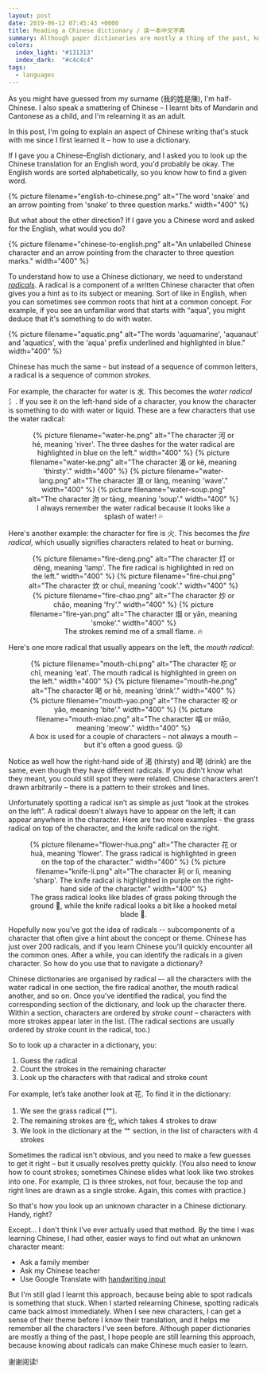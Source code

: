 ```yaml
---
layout: post
date: 2019-06-12 07:45:43 +0000
title: Reading a Chinese dictionary / 读一本中文字典
summary: Although paper dictionaries are mostly a thing of the past, knowing how to use a Chinese dictionary helps me learn the rest of the language.
colors:
  index_light: "#131313"
  index_dark:  "#c4c4c4"
tags:
  - languages
---
```


<style>
@media screen and (min-width: 600px) {
  img {
    width: 50%;
    max-width: 300px;
  }

  figure img {
    display: inline;
  }
}

figure {
  text-align: center;
}

@media screen and (max-width: 600px) {
  img {
    width: 400px;
    display: block;
  }
}
</style>

As you might have guessed from my surname (我的姓是陳), I'm half-Chinese.
I also speak a smattering of Chinese – I learnt bits of Mandarin and Cantonese as a child, and I'm relearning it as an adult.

In this post, I'm going to explain an aspect of Chinese writing that's stuck with me since I first learned it – how to use a dictionary.

If I gave you a Chinese–English dictionary, and I asked you to look up the Chinese translation for an English word, you'd probably be okay.
The English words are sorted alphabetically, so you know how to find a given word.

{%
  picture
  filename="english-to-chinese.png"
  alt="The word 'snake' and an arrow pointing from 'snake' to three question marks."
  width="400"
%}

But what about the other direction?
If I gave you a Chinese word and asked for the English, what would you do?

{%
  picture
  filename="chinese-to-english.png"
  alt="An unlabelled Chinese character and an arrow pointing from the character to three question marks."
  width="400"
%}

To understand how to use a Chinese dictionary, we need to understand [*radicals*](https://en.wikipedia.org/wiki/Radical_(Chinese_characters)).
A radical is a component of a written Chinese character that often gives you a hint as to its subject or meaning.
Sort of like in English, when you can sometimes see common roots that hint at a common concept.
For example, if you see an unfamiliar word that starts with “aqua”, you might deduce that it's something to do with water.

{%
  picture
  filename="aquatic.png"
  alt="The words 'aquamarine', 'aquanaut' and 'aquatics', with the 'aqua' prefix underlined and highlighted in blue."
  width="400"
%}

Chinese has much the same – but instead of a sequence of common letters, a radical is a sequence of common *strokes*.

For example, the character for water is 水.
This becomes the *water radical* 氵.
If you see it on the left-hand side of a character, you know the character is something to do with water or liquid.
These are a few characters that use the water radical:

<figure>
  {%
    picture
    filename="water-he.png"
    alt="The character 河 or hé, meaning 'river'. The three dashes for the water radical are highlighted in blue on the left."
    width="400"
  %}
  {%
    picture
    filename="water-ke.png"
    alt="The character 渴 or kě, meaning 'thirsty'."
    width="400"
  %}
  {%
    picture
    filename="water-lang.png"
    alt="The character 浪 or làng, meaning 'wave'."
    width="400"
  %}
  {%
    picture
    filename="water-soup.png"
    alt="The character 沕 or tāng, meaning 'soup'."
    width="400"
  %}
  <figcaption>
    I always remember the water radical because it looks like a splash of water! 💦
  </figcaption>
</figure>

Here's another example: the character for fire is 火.
This becomes the *fire radical*, which usually signifies characters related to heat or burning.

<figure>
  {%
    picture
    filename="fire-deng.png"
    alt="The character 灯 or dēng, meaning 'lamp'. The fire radical is highlighted in red on the left."
    width="400"
  %}
  {%
    picture
    filename="fire-chui.png"
    alt="The character 炊 or chuī, meaning 'cook'."
    width="400"
  %}
  {%
    picture
    filename="fire-chao.png"
    alt="The character 炒 or chǎo, meaning 'fry'."
    width="400"
  %}
  {%
    picture
    filename="fire-yan.png"
    alt="The character 烟 or yān, meaning 'smoke'."
    width="400"
  %}
  <figcaption>
    The strokes remind me of a small flame. 🔥
  </figcaption>
</figure>

Here's one more radical that usually appears on the left, the *mouth radical*:

<figure>
  {%
    picture
    filename="mouth-chi.png"
    alt="The character 吃 or chī, meaning 'eat'. The mouth radical is highlighted in green on the left."
    width="400"
  %}
  {%
    picture
    filename="mouth-he.png"
    alt="The character 喝 or hē, meaning 'drink'."
    width="400"
  %}
  {%
    picture
    filename="mouth-yao.png"
    alt="The character 咬 or yǎo, meaning 'bite'."
    width="400"
  %}
  {%
    picture
    filename="mouth-miao.png"
    alt="The character 喵 or miāo, meaning 'meow'."
    width="400"
  %}
  <figcaption>
    A box is used for a couple of characters – not always a mouth – but it's often a good guess. 😮
  </figcaption>
</figure>

Notice as well how the right-hand side of 渴 (thirsty) and 喝 (drink) are the same, even though they have different radicals.
If you didn't know what they meant, you could still spot they were related.
Chinese characters aren't drawn arbitrarily – there is a pattern to their strokes and lines.

Unfortunately spotting a radical isn’t as simple as just “look at the strokes on the left”.
A radical doesn't always have to appear on the left; it can appear anywhere in the character.
Here are two more examples - the grass radical on top of the character, and the knife radical on the right.

<figure>
  {%
    picture
    filename="flower-hua.png"
    alt="The character 花 or huā, meaning 'flower'. The grass radical is highlighted in green on the top of the character."
    width="400"
  %}
  {%
    picture
    filename="knife-li.png"
    alt="The character 利 or lì, meaning 'sharp'. The knife radical is highlighted in purple on the right-hand side of the character."
    width="400"
  %}
  <figcaption>
      The grass radical looks like blades of grass poking through the ground 🌱, while the knife radical looks a bit like a hooked metal blade 🔪.
  </figcaption>
</figure>

Hopefully now you've got the idea of radicals -- subcomponents of a character that often give a hint about the concept or theme.
Chinese has just over 200 radicals, and if you learn Chinese you'll quickly encounter all the common ones.
After a while, you can identify the radicals in a given character.
So how do you use that to navigate a dictionary?

Chinese dictionaries are organised by radical –- all the characters with the water radical in one section, the fire radical another, the mouth radical another, and so on.
Once you've identified the radical, you find the corresponding section of the dictionary, and look up the character there.
Within a section, characters are ordered by *stroke count* – characters with more strokes appear later in the list.
(The radical sections are usually ordered by stroke count in the radical, too.)

So to look up a character in a dictionary, you:

1. Guess the radical
2. Count the strokes in the remaining character
3. Look up the characters with that radical and stroke count

For example, let’s take another look at 花.
To find it in the dictionary:

1. We see the grass radical (艹).
2. The remaining strokes are 化, which takes 4 strokes to draw
3. We look in the dictionary at the 艹 section, in the list of characters with 4 strokes

Sometimes the radical isn't obvious, and you need to make a few guesses to get it right – but it usually resolves pretty quickly.
(You also need to know how to count strokes; sometimes Chinese elides what look like two strokes into one.
For example, 口 is three strokes, not four, because the top and right lines are drawn as a single stroke.
Again, this comes with practice.)

So that's how you look up an unknown character in a Chinese dictionary.
Handy, right?

Except… I don't think I've ever actually used that method.
By the time I was learning Chinese, I had other, easier ways to find out what an unknown character meant:

- Ask a family member
- Ask my Chinese teacher
- Use Google Translate with [handwriting input](https://support.apple.com/en-gb/guide/chinese-input-method/scim27935/mac)

But I'm still glad I learnt this approach, because being able to spot radicals is something that stuck.
When I started relearning Chinese, spotting radicals came back almost immediately.
When I see new characters, I can get a sense of their theme before I know their translation, and it helps me remember all the characters I've seen before.
Although paper dictionaries are mostly a thing of the past, I hope people are still learning this approach, because knowing about radicals can make Chinese much easier to learn.

谢谢阅读!

